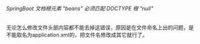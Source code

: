 ###### SpringBoot 文档根元素 "beans" 必须匹配 DOCTYPE 根 "null"
无论怎么修改文件头部内容都不能去掉这错误，原因是在文件命名上出的问题，是不能取名为application.xml的，把文件名修改成其它就行了。
